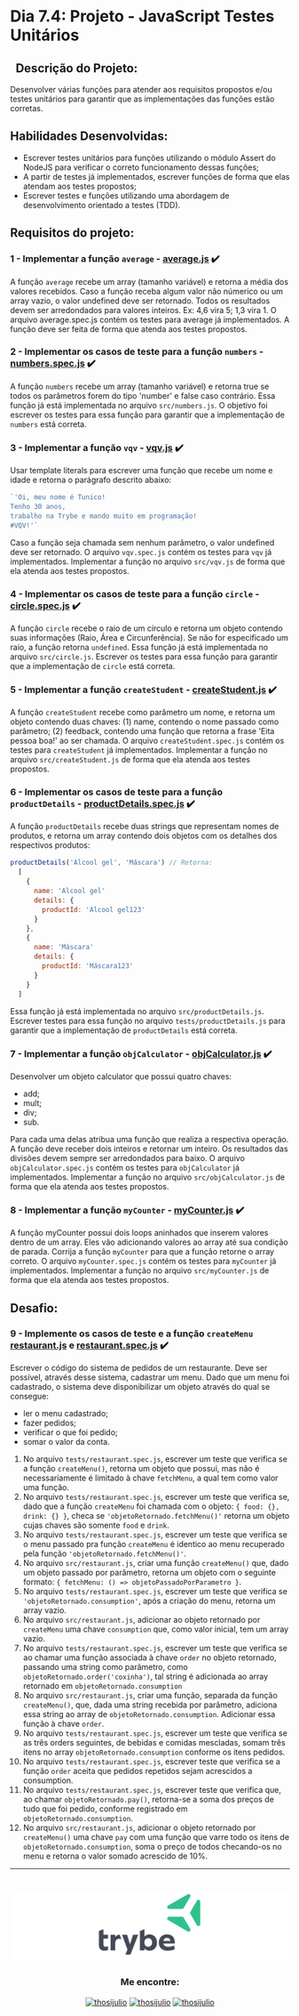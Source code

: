 # Dia 7.4: Projeto - JavaScript Testes Unitários

## &nbsp; Descrição do Projeto:
Desenvolver várias funções para atender aos requisitos propostos e/ou testes unitários para garantir que as implementações das funções estão corretas.

## Habilidades Desenvolvidas:
 * Escrever testes unitários para funções utilizando o módulo Assert do NodeJS para verificar o correto funcionamento dessas funções;
 * A partir de testes já implementados, escrever funções de forma que elas atendam aos testes propostos;
 * Escrever testes e funções utilizando uma abordagem de desenvolvimento orientado a testes (TDD).

## Requisitos do projeto:

### 1 - Implementar a função `average` - [average.js](https://github.com/thosijulio/trybe-projects/blob/projects/7.4/1.INTRODUCAO/7.4-JS-UNIT-TESTS/src/average.js) :heavy_check_mark:

A função `average` recebe um array (tamanho variável) e retorna a média dos valores recebidos. Caso a função receba algum valor não númerico ou um array vazio, o valor undefined deve ser retornado. Todos os resultados devem ser arredondados para valores inteiros. Ex: 4,6 vira 5; 1,3 vira 1. O arquivo average.spec.js contém os testes para average já implementados. A função deve ser feita de forma que atenda aos testes propostos.

### 2 - Implementar os casos de teste para a função `numbers` - [numbers.spec.js](https://github.com/thosijulio/trybe-projects/blob/projects/7.4/1.INTRODUCAO/7.4-JS-UNIT-TESTS/tests/numbers.spec.js) :heavy_check_mark:

 A função `numbers` recebe um array (tamanho variável) e retorna true se todos os parâmetros forem do tipo 'number' e false caso contrário. Essa função já está implementada no arquivo `src/numbers.js`. O objetivo foi escrever os testes para essa função para garantir que a implementação de `numbers` está correta.

### 3 - Implementar a função `vqv` - [vqv.js](https://github.com/thosijulio/trybe-projects/blob/projects/7.4/1.INTRODUCAO/7.4-JS-UNIT-TESTS/src/vqv.js) :heavy_check_mark:

Usar template literals para escrever uma função que recebe um nome e idade e retorna o parágrafo descrito abaixo:

```javascript
`'Oi, meu nome é Tunico!
Tenho 30 anos,
trabalho na Trybe e mando muito em programação!
#VQV!'`
```

Caso a função seja chamada sem nenhum parâmetro, o valor undefined deve ser retornado. O arquivo `vqv.spec.js` contém os testes para `vqv` já implementados. Implementar a função no arquivo `src/vqv.js` de forma que ela atenda aos testes propostos.

### 4 - Implementar os casos de teste para a função `circle` - [circle.spec.js](https://github.com/thosijulio/trybe-projects/blob/projects/7.4/1.INTRODUCAO/7.4-JS-UNIT-TESTS/tests/circle.spec.js) :heavy_check_mark:

A função `circle` recebe o raio de um círculo e retorna um objeto contendo suas informações (Raio, Área e Circunferência). Se não for especificado um raio, a função retorna `undefined`. Essa função já está implementada no arquivo `src/circle.js`. Escrever os testes para essa função para garantir que a implementação de `circle` está correta.

### 5 - Implementar a função `createStudent` - [createStudent.js](https://github.com/thosijulio/trybe-projects/blob/projects/7.4/1.INTRODUCAO/7.4-JS-UNIT-TESTS/src/createStudent.js) :heavy_check_mark:

A função `createStudent` recebe como parâmetro um nome, e retorna um objeto contendo duas chaves:
    (1) name, contendo o nome passado como parâmetro;
    (2) feedback, contendo uma função que retorna a frase 'Eita pessoa boa!' ao ser chamada.
O arquivo `createStudent.spec.js` contém os testes para `createStudent` já implementados. Implementar a função no arquivo `src/createStudent.js` de forma que ela atenda aos testes propostos.

### 6 - Implementar os casos de teste para a função `productDetails` - [productDetails.spec.js](https://github.com/thosijulio/trybe-projects/blob/projects/7.4/1.INTRODUCAO/7.4-JS-UNIT-TESTS/tests/productDetails.spec.js) :heavy_check_mark:

A função `productDetails` recebe duas strings que representam nomes de produtos, e retorna um array contendo dois objetos com os detalhes dos respectivos produtos:

```javascript
productDetails('Alcool gel', 'Máscara') // Retorna:
  [
    {
      name: 'Alcool gel'
      details: {
        productId: 'Alcool gel123'
      }
    },
    {
      name: 'Máscara'
      details: {
        productId: 'Máscara123'
      }
    }
  ]
```

Essa função já está implementada no arquivo `src/productDetails.js`. Escrever testes para essa função no arquivo `tests/productDetails.js` para garantir que a implementação de `productDetails` está correta.

### 7 - Implementar a função `objCalculator` - [objCalculator.js](https://github.com/thosijulio/trybe-projects/blob/projects/7.4/1.INTRODUCAO/7.4-JS-UNIT-TESTS/src/objCalculator.js) :heavy_check_mark:

Desenvolver um objeto calculator que possui quatro chaves:
  - add;
  - mult;
  - div;
  - sub.

Para cada uma delas atribua uma função que realiza a respectiva operação. A função deve receber dois inteiros e retornar um inteiro. Os resultados das divisões devem sempre ser arredondados para baixo. O arquivo `objCalculator.spec.js` contém os testes para `objCalculator` já implementados. Implementar a função no arquivo `src/objCalculator.js` de forma que ela atenda aos testes propostos.

### 8 - Implementar a função `myCounter` - [myCounter.js](https://github.com/thosijulio/trybe-projects/blob/projects/7.4/1.INTRODUCAO/7.4-JS-UNIT-TESTS/src/myCounter.js) :heavy_check_mark:

A função myCounter possui dois loops aninhados que inserem valores dentro de um array. Eles vão adicionando valores ao array até sua condição de parada. Corrija a função `myCounter` para que a função retorne o array correto. O arquivo `myCounter.spec.js` contém os testes para `myCounter` já implementados. Implementar a função no arquivo `src/myCounter.js` de forma que ela atenda aos testes propostos. 

## Desafio:

### 9 - Implemente os casos de teste e a função `createMenu` [restaurant.js](https://github.com/thosijulio/trybe-projects/blob/projects/7.4/1.INTRODUCAO/7.4-JS-UNIT-TESTS/src/restaurant.js) e [restaurant.spec.js](https://github.com/thosijulio/trybe-projects/blob/projects/7.4/1.INTRODUCAO/7.4-JS-UNIT-TESTS/tests/restaurant.spec.js) :heavy_check_mark:

Escrever o código do sistema de pedidos de um restaurante. Deve ser possível, através desse sistema, cadastrar um menu. Dado que um menu foi cadastrado, o sistema deve disponibilizar um objeto através do qual se consegue:
  - ler o menu cadastrado;
  - fazer pedidos;
  - verificar o que foi pedido;
  - somar o valor da conta.

  1. No arquivo `tests/restaurant.spec.js`, escrever um teste que verifica se a função `createMenu()`, retorna um objeto que possui, mas não é necessariamente é limitado à chave `fetchMenu`, a qual tem como valor uma função.
  2. No arquivo `tests/restaurant.spec.js`, escrever um teste que verifica se, dado que a função `createMenu` foi chamada com o objeto: `{ food: {}, drink: {} }`, checa se `'objetoRetornado.fetchMenu()'` retorna um objeto cujas chaves são somente `food` e `drink`.
  3. No arquivo `tests/restaurant.spec.js`, escrever um teste que verifica se o menu passado pra função `createMenu` é identico ao menu recuperado pela função `'objetoRetornado.fetchMenu()'`.
  4. No arquivo `src/restaurant.js`, criar uma função `createMenu()` que, dado um objeto passado por parâmetro, retorna um objeto com o seguinte formato: `{ fetchMenu: () => objetoPassadoPorParametro }`.
  5. No arquivo `tests/restaurant.spec.js`, escrever um teste que verifica se `'objetoRetornado.consumption'`, após a criação do menu, retorna um array vazio.
  6. No arquivo `src/restaurant.js`, adicionar ao objeto retornado por `createMenu` uma chave `consumption` que, como valor inicial, tem um array vazio.
  7. No arquivo `tests/restaurant.spec.js`, escrever um teste que verifica se ao chamar uma função associada à chave `order` no objeto retornado, passando uma string como parâmetro, como `objetoRetornado.order('coxinha')`, tal string é adicionada ao array retornado em `objetoRetornado.consumption`
  8. No arquivo `src/restaurant.js`, criar uma função, separada da função `createMenu()`, que, dada uma string recebida por parâmetro, adiciona essa string ao array de `objetoRetornado.consumption`. Adicionar essa função à chave `order`.
  9. No arquivo `tests/restaurant.spec.js`, escrever um teste que verifica se as três orders seguintes, de bebidas e comidas mescladas, somam três itens no array `objetoRetornado.consumption` conforme os itens pedidos.
  10. No arquivo `tests/restaurant.spec.js`, escrever teste que verifica se a função `order` aceita que pedidos repetidos sejam acrescidos a consumption.
  11. No arquivo `tests/restaurant.spec.js`, escrever teste que verifica que, ao chamar `objetoRetornado.pay()`, retorna-se a soma dos preços de tudo que foi pedido, conforme registrado em `objetoRetornado.consumption`.
  12. No arquivo `src/restaurant.js`, adicionar o objeto retornado por `createMenu()` uma chave `pay` com uma função que varre todo os itens de `objetoRetornado.consumption`, soma o preço de todos checando-os no menu e retorna o valor somado acrescido de 10%.

---

 <h1 align="center">
    <img alt="Trybe" src="https://github.com/thosijulio/trybe-projects/blob/main/trybe-logo.png"/>
</h1>
<h3 align=center>Me encontre:</h3>
<p align=center>
<a href="https://www.linkedin.com/in/thosijulio/" target="blank"><img align="center" src="https://cdn.jsdelivr.net/npm/simple-icons@3.0.1/icons/linkedin.svg" alt="thosijulio" height="20" width="20" /></a>
<a href="https://www.github.com/thosijulio/" target="blank"><img align="center" src="https://cdn.jsdelivr.net/npm/simple-icons@3.0.1/icons/github.svg" alt="thosijulio" height="20" width="20" /></a>
<a href="https://www.instagram.com/thosijulio" target="blank"><img align="center" src="https://cdn.jsdelivr.net/npm/simple-icons@3.0.1/icons/instagram.svg" alt="thosijulio" height="20" width="20" /></a>
</p>

